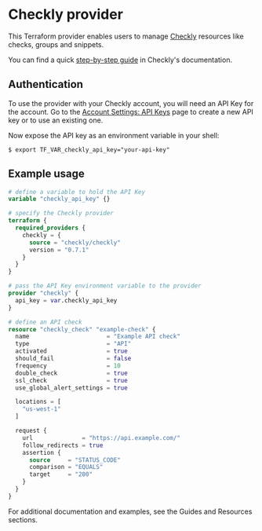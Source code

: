 # Checkly provider
This Terraform provider enables users to manage [Checkly](https://checklyhq.com) resources like checks, groups and snippets. 

You can find a quick [step-by-step guide](https://www.checklyhq.com/docs/integrations/terraform/) in Checkly's documentation.

## Authentication
To use the provider with your Checkly account, you will need an API Key for the account. Go to the [Account Settings: API Keys](https://app.checklyhq.com/account/api-keys) page to create a new API key or to use an existing one.

Now expose the API key as an environment variable in your shell:

`$ export TF_VAR_checkly_api_key="your-api-key"`

## Example usage

```terraform
# define a variable to hold the API Key
variable "checkly_api_key" {}

# specify the Checkly provider
terraform {
  required_providers {
    checkly = {
      source = "checkly/checkly"
      version = "0.7.1"
    }
  }
}

# pass the API Key environment variable to the provider
provider "checkly" {
  api_key = var.checkly_api_key
}

# define an API check
resource "checkly_check" "example-check" {
  name                      = "Example API check"
  type                      = "API"
  activated                 = true
  should_fail               = false
  frequency                 = 10
  double_check              = true
  ssl_check                 = true
  use_global_alert_settings = true

  locations = [
    "us-west-1"
  ]

  request {
    url              = "https://api.example.com/"
    follow_redirects = true
    assertion {
      source     = "STATUS_CODE"
      comparison = "EQUALS"
      target     = "200"
    }
  }
}
```

For additional documentation and examples, see the Guides and Resources sections.